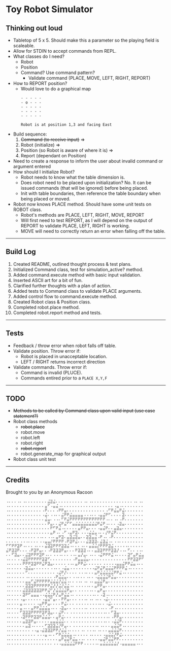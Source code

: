 # Toy Robot Simulator

## Thinking out loud
- Tabletop of 5 x 5. Should make this a parameter so the playing field is scaleable.
- Allow for STDIN to accept commands from REPL.
- What classes do I need?
    - Robot
    - Position
    - Command? Use command pattern?
        - Validate command (PLACE, MOVE, LEFT, RIGHT, REPORT)
- How to REPORT position?
    - Would love to do a graphical map
        ```
        - - - - -
        - o - - -
        - - - - -
        - - - - -
        - - - - -

        Robot is at position 1,3 and facing East
        ```
- Build sequence: 
    1. ~~Command (to receive input)~~ =>
    1. Robot (initialize) => 
    1. Position (so Robot is aware of where it is) => 
    1. Report (dependant on Position)
- Need to create a response to inform the user about invalid command or argument entered
- How should I initialize Robot?
    - Robot needs to know what the table dimension is.
    - Does robot need to be placed upon initialization? No. It can be issued commands (that will be ignored) before being placed.
    - Init with table boundaries, then reference the table boundary when being placed or moved.
- Robot now knows PLACE method. Should have some unit tests on ROBOT class.
    - Robot's methods are PLACE, LEFT, RIGHT, MOVE, REPORT
    - Will first need to test REPORT, as I will depend on the output of REPORT to validate PLACE, LEFT, RIGHT is working.
    - MOVE will need to correctly return an error when falling off the table.

---
## Build Log
1. Created README, outlined thought process & test plans.
1. Initialized Command class, test for simulation_active? method.
1. Added command.execute method with basic input validation.
1. Inserted ASCII art for a bit of fun.
1. Clarified further thoughts with a plan of action.
1. Added tests to Command class to validate PLACE arguments.
1. Added control flow to command.execute method.
1. Created Robot class & Position class.
1. Completed robot.place method.
1. Completed robot.report method and tests.

---
## Tests
- Feedback / throw error when robot falls off table.
- Validate position. Throw error if:
    - Robot is placed in unacceptable location.
    - LEFT / RIGHT returns incorrect direction
- Validate commands.  Throw error if:
    - Command is invalid (PLUCE).
    - Commands entired prior to a `PLACE X,Y,F`

---

## TODO
- ~~Methods to be called by Command class upon valid input (use case statement?)~~
- Robot class methods
    - ~~robot.place~~
    - robot.move
    - robot.left
    - robot.right
    - ~~robot.report~~
    - robot.generate_map for graphical output
- Robot class unit test

---
## Credits

Brought to you by an Anonymous Racoon
```
⠠⠄⠄⠄⠠⠄⠠⠄⠄⠄⠄⠄⠄⠄⠄⣬⣽⣬⠄⠄⠄⠄⠄⠄⠄⠄⠄⠄⠠⠄⠠⠄⠄⠄⠄⠄⠄⠄⠄⠄⠄⠄⠄⠄⠄⠄⠠⠄⠠⠄
⠠⠄⠄⠄⠄⠄⠄⠄⠄⠄⠄⠄⠄⠄⣤⠋⠠⣤⣬⠠⠄⠄⠄⠄⠄⠄⠄⠄⠄⠄⠄⠄⠄⠄⠄⠄⠄⠄⠄⠠⣤⠠⠄⠄⠄⠄⠄⠄⠄⠄
⠠⠄⠄⠄⠄⠄⠄⠄⠄⠄⠄⠄⠄⠠⠟⠄⠄⠄⠠⠟⠟⣤⠄⠄⠄⠄⠄⠄⠄⠄⠄⠄⠄⠄⠄⠄⠠⠋⠟⣬⣤⠟⣬⠄⠄⠄⠄⠄⠄⠄
⠠⠄⠄⠄⠄⠄⠄⠄⠄⠄⠄⠄⠄⠠⣬⠄⠠⠠⠄⠄⣬⠟⠟⣬⣤⣤⣤⣤⠠⠠⠠⠄⠄⠠⣤⣬⠟⠋⠄⠄⠄⠄⣽⠄⠄⠄⠄⠄⠄⠄
⠠⠄⠄⠄⠄⠄⠄⠄⠄⠄⠄⠄⠄⠄⣬⣤⠄⠠⠠⠄⠋⠟⣬⠟⠟⠟⠟⠟⠟⠟⠟⠟⠟⠟⠟⠟⠠⠄⠄⠠⠄⠠⠟⠄⠄⠄⠄⠄⠄⠄
⠠⠄⠄⠄⠄⠄⠄⠄⠄⠄⠄⠄⠄⠄⠄⠟⣤⠄⠄⣬⠟⣬⠋⠋⣤⣬⣬⣬⣬⣬⣬⣬⣬⠟⣬⠟⠠⠄⠄⠄⠠⣽⣤⠄⠄⠄⠄⠄⠄⠄
⠠⠄⠄⠄⠄⠄⠄⠄⠄⠄⠄⠄⠄⠄⠄⠄⠟⠋⠟⣬⠠⠄⠄⠄⠄⠄⣤⠟⠟⣤⠄⠄⠄⠠⣤⣬⠟⠄⠄⣤⣽⣤⠄⠄⠄⠄⠄⠄⠄⠄
⠠⠄⠄⠄⠄⠄⠄⠄⠄⠄⠄⠄⠄⠄⠄⠄⣤⠟⠠⠄⠠⠋⠠⣤⠟⣽⠄⠠⠠⠠⣬⣬⣤⠠⠄⠄⡜⠟⣬⠟⠄⠄⠄⠄⠄⠄⠄⠄⠄⠄
⠠⠄⠄⠄⠄⠄⠄⠄⠄⠄⠄⠠⠠⠄⠄⠠⠠⠄⣤⠟⣽⠄⣤⣽⣬⣽⣤⠄⠄⣽⣽⣤⣬⠠⠟⠠⠄⠠⠟⠄⠄⠄⠄⠄⠄⠄⠄⠄⠄⠄
⠄⠄⠄⠄⠄⠠⠠⠠⠄⠄⠄⠄⠠⠠⣤⣤⡜⠟⠟⠟⠟⠠⠟⣽⠟⣬⠄⠄⠄⣬⣽⣽⣽⠄⣬⣽⣬⠠⠄⠠⠠⠄⠄⠄⠄⠄⠄⠄⠄⠄
⠋⠋⠟⠟⣽⠟⠠⠄⠄⠄⠠⠄⠄⠄⣬⣽⣽⠟⠟⠟⣽⣽⣬⠠⠄⠄⠄⠠⠄⠄⣤⣬⣬⡜⠟⠟⠟⣽⣬⠠⠠⠠⠠⠠⠄⠄⠄⠄⠄⠄
⣬⠟⣽⣽⠟⠄⠄⠄⠠⠟⣽⠟⣤⠄⠄⠠⠟⣽⣽⣽⠟⣤⠄⠄⠄⠟⣽⣽⣽⠠⠄⠄⣤⣽⣽⠟⠟⠟⣽⣽⡜⠠⠠⠄⠋⠄⠄⠠⠠⠄
⠄⠄⠋⣽⣤⠄⠄⣬⣽⠟⠟⠟⣽⠟⠠⠄⠄⠠⠠⠠⠄⠄⠄⠠⠠⠄⣤⡜⣤⠄⠠⠄⠄⠠⣬⠟⠟⠟⣬⠠⠄⠄⠄⠄⣽⠋⣤⠟⣬⣤
⠠⠄⠄⠄⠠⠠⣬⣽⠟⠟⠟⠟⠟⣽⣽⠋⠄⠄⠄⠄⠄⠄⠄⠄⠠⠟⣤⣤⣬⣤⠄⠄⠄⠄⠄⠄⠄⠄⠄⠄⠄⠄⠄⠄⠟⠟⣽⣽⠟⠋
⠠⠄⠄⠄⠄⠄⠟⠟⠟⣽⣽⠟⠟⣬⠟⣽⣤⠄⠄⠄⠄⠄⠠⠠⠄⣤⠟⠟⣬⠄⠄⠄⠄⠄⠄⠠⠠⠠⠠⠠⣤⣤⣬⠟⠟⣬⣤⠠⠄⠄
⠠⠄⠄⠄⠄⠄⠠⣽⣬⣤⠄⠄⠄⠄⠄⠄⠠⠠⠄⠄⠠⣬⣤⠠⠠⠠⠠⠠⠠⠠⠠⠠⣬⠟⣬⠟⣬⣬⣬⠟⠟⠟⠟⣬⠠⠄⠄⠄⠄⠄
⠠⠄⠄⠄⠄⠄⠄⠋⠄⠄⠄⠄⠄⠄⠄⠄⠄⠄⠠⣬⠟⡜⠄⠄⠄⠄⠠⠠⠠⠄⠄⠄⣤⠟⣬⣬⣬⣬⣬⠟⠟⣬⠠⠄⠄⠄⠄⠄⠄⠄
⠠⠄⠄⠄⠄⠄⠄⠠⠄⠄⠄⠄⠄⠄⠄⠄⠄⠠⠟⣬⣬⣤⠄⠄⠠⠠⠄⠄⠄⠠⠄⠄⠠⣬⣬⣬⣬⠟⣬⣤⠄⠄⠄⠄⠄⠄⠄⠄⠄⠄
⠠⠄⠄⠄⠄⠄⠄⣤⣤⠋⣬⠟⠟⠟⠟⠟⣬⣬⣬⡜⣬⣬⠠⠄⠄⠠⠠⠄⠠⠄⠠⠄⣤⣬⣬⠟⣤⠄⠄⠄⠄⠄⠄⠄⠄⠄⠄⠄⠄⠄
⠠⠄⠄⠄⠄⠄⠄⣽⣽⣽⠟⠟⠟⠟⠟⠟⣬⡜⡜⣬⡜⣬⣬⠠⠄⠠⠠⠠⠠⠠⠄⠄⣤⠟⠟⣤⠄⠄⠄⠄⠄⠄⠄⠄⠄⠄⠄⠄⠄⠄
⠠⠄⠄⠄⠄⠄⣬⣽⣽⣽⣽⣽⣽⠟⠟⣬⠋⡜⣬⣬⣬⣬⠟⣤⠄⠄⠠⠠⠠⠠⠠⠄⠄⣤⠟⣤⠄⠄⠄⠄⠄⠄⠄⠄⠄⠄⠄⠄⠄⠄
⠠⠄⠄⠄⠄⠄⣽⠟⠋⣤⣤⣤⠠⠠⣬⣬⣬⠟⡜⣤⠟⣬⣬⠠⠄⠠⠠⠠⠠⠠⠠⠠⠄⠄⠠⣽⠠⠄⠄⠄⠄⠄⠄⠄⠄⠄⠄⠄⠄⠄
⠠⠄⠄⠄⠄⠠⣤⠄⠄⠄⠄⠄⠄⠠⣬⣬⠋⣤⠄⠄⠟⠟⣤⠄⠄⠄⠠⠠⠠⠄⠠⠄⠠⠄⠄⠠⣬⠄⠄⠄⠄⠄⠄⠄⠄⠄⠄⠄⠄⠄
⠠⠄⠄⠄⠄⣤⠠⠄⠄⠄⠄⠠⣤⠟⠟⣤⠄⠄⠄⠄⠟⣬⠄⠄⠄⠠⠠⠠⠠⠠⠠⠠⠠⠠⠄⠄⠠⣬⠄⠄⠄⠄⠄⠄⠄⠄⠄⠄⠄⠄
⠠⠄⠄⠄⠄⣤⠠⠄⠄⣤⠟⠟⣬⣬⣬⣤⠠⠄⠄⠠⣽⣤⠄⠄⠠⠠⠠⠠⠠⠄⠠⠠⠠⠠⠠⠄⠄⠠⠟⠠⠄⠄⠄⠄⠄⠄⠄⠄⠄⠄
⠠⠄⠄⠄⠄⠋⣽⣽⣽⠟⠟⠟⠟⣽⠟⣽⣤⠄⠄⣬⠟⠄⠄⠠⠠⠠⠠⠠⠠⠠⠠⠠⠠⠠⠠⠠⠄⠄⠋⣽⣤⠄⠄⠄⠄⠄⠄⠄⠄⠄
⠠⠄⠄⠄⠄⠠⣽⠟⠟⠟⣽⣽⠟⣬⣬⣬⠄⠄⣤⠟⣬⠄⠄⠄⠠⠠⠠⠠⠠⠠⠠⠠⠠⠠⠠⠠⠠⠄⠠⠟⠟⣤⠄⠄⠄⠄⠄⠄⠄⠄
⠠⠄⠄⠄⠄⠄⣤⣽⣽⠟⣤⠄⠄⠄⠄⠄⣤⣤⣬⣬⣬⠄⠄⠠⠠⠠⠠⠠⠠⠠⠠⠠⠠⠠⠠⠠⠄⠄⠠⣬⣬⠟⠄⠄⠄⠄⠄⠄⠄⠄
⠠⠄⠄⠄⠄⠄⠄⣤⣽⠠⠄⠄⠄⠄⠋⣽⣽⣽⣬⡜⠟⣤⠄⠄⠠⠠⠠⠠⠠⠠⠠⠠⠠⠄⠠⠄⠄⠄⣤⣬⣬⠟⠠⠄⠄⠄⠄⠄⠄⠄
⠠⠄⠄⠄⠄⠄⠄⠄⠄⠠⠠⣤⠠⣬⣽⣽⣽⠟⠟⡜⣬⣬⠠⠄⠄⠄⠄⠠⠄⠠⠠⠠⠄⠠⠄⠄⠄⣤⣬⣬⣬⠟⠄⠄⠄⠄⠄⠄⠄⠄
⠠⠄⠄⠄⠄⠄⠄⠄⠄⠄⠄⠠⠠⠠⣤⠠⠄⠄⠋⠟⣬⣬⣬⣤⠠⠄⠄⠄⠄⠄⠠⠄⠄⠄⠄⠠⣤⣬⣬⡜⠟⣬⠄⠄⠄⠄⠄⠄⠄⠄
⠠⠄⠄⠄⠄⠄⠄⠄⠄⠄⠄⠄⠄⠄⠄⠄⠄⠄⠄⣤⠟⣬⣬⠟⣬⣤⠠⠠⠄⠠⠠⠠⠠⠠⣤⣬⠟⣬⣬⠟⠟⠄⠄⠄⠄⠄⠄⠄⠄⠄
⠠⠄⠄⠄⠄⠄⠄⠄⠄⠄⠄⠄⠄⠄⠄⠄⠄⠠⠠⠠⣤⣬⣬⣬⣬⠟⠟⠟⠠⠠⠠⠠⠠⠄⣤⣬⣬⣬⣬⣬⡜⠠⣤⣤⣤⣤⣤⠠⠄⠄
```